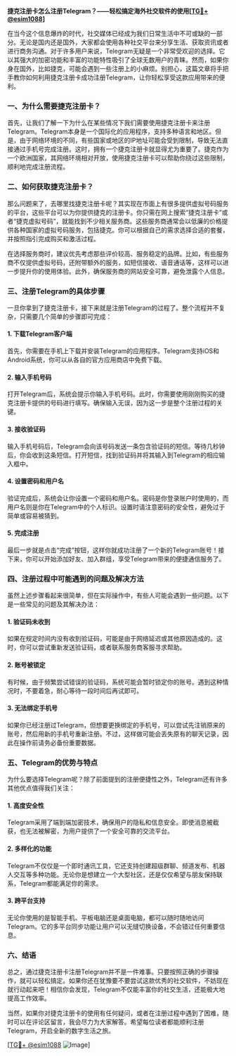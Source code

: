 **捷克注册卡怎么注册Telegram？——轻松搞定海外社交软件的使用[[TG💪+ @esim1088](https://t.me/s/esim1088)]**

在当今这个信息爆炸的时代，社交媒体已经成为我们日常生活中不可或缺的一部分。无论是国内还是国外，大家都会使用各种社交平台来分享生活、获取资讯或者进行商务沟通。对于许多用户来说，Telegram无疑是一个非常受欢迎的选择。它以其强大的加密功能和丰富的功能特性吸引了全球无数用户的青睐。然而，如果你身在国外，比如捷克，可能会遇到一些注册上的小麻烦。别担心，这篇文章将手把手教你如何利用捷克注册卡成功注册Telegram，让你轻松享受这款应用带来的便利。

### **一、为什么需要捷克注册卡？**

首先，让我们了解一下为什么在某些情况下我们需要使用捷克注册卡来注册Telegram。Telegram本身是一个国际化的应用程序，支持多种语言和地区。但是，由于网络环境的不同，有些国家或地区的IP地址可能会受到限制，导致无法直接通过手机号完成注册。这时，拥有一个捷克注册卡就显得尤为重要了。捷克作为一个欧洲国家，其网络环境相对开放，使用捷克注册卡可以帮助你绕过这些限制，顺利地完成注册流程。

### **二、如何获取捷克注册卡？**

那么问题来了，去哪里找捷克注册卡呢？其实现在市面上有很多提供虚拟号码服务的平台，这些平台可以为你提供捷克的注册卡。你只需在网上搜索“捷克注册卡”或者“捷克虚拟号码”，就能找到不少相关服务商。这些服务商通常会以低廉的价格提供各种国家的虚拟号码服务，包括捷克。你可以根据自己的需求选择合适的套餐，并按照指引完成购买和激活过程。

在选择服务商时，建议优先考虑那些评价较高、服务稳定的品牌。比如，有些服务商不仅提供虚拟号码，还附带额外的服务，如短信接收、语音通话等，这样可以进一步提升你的使用体验。此外，确保服务商的网站安全可靠，避免泄露个人信息。

### **三、注册Telegram的具体步骤**

一旦你拿到了捷克注册卡，接下来就是注册Telegram的过程了。整个流程并不复杂，只需要几个简单的步骤即可完成：

#### **1. 下载Telegram客户端**
首先，你需要在手机上下载并安装Telegram的应用程序。Telegram支持iOS和Android系统，你可以从各自的官方应用商店中免费下载。

#### **2. 输入手机号码**
打开Telegram后，系统会提示你输入手机号码。此时，你需要使用刚刚购买的捷克注册卡提供的号码进行填写。确保输入无误，因为这一步是整个注册过程的关键。

#### **3. 接收验证码**
输入手机号码后，Telegram会向该号码发送一条包含验证码的短信。等待几秒钟后，你会收到这条短信。打开短信，找到验证码并将其输入到Telegram的相应输入框中。

#### **4. 设置密码和用户名**
验证完成后，系统会让你设置一个密码和用户名。密码是你登录账户时使用的，而用户名则是你在Telegram中的个人标识。设置时请注意密码的安全性，避免过于简单或容易被猜到。

#### **5. 完成注册**
最后一步就是点击“完成”按钮，这样你就成功注册了一个新的Telegram账号！接下来，你可以开始添加好友、加入群组，享受Telegram带来的便捷通信服务了。

### **四、注册过程中可能遇到的问题及解决方法**

虽然上述步骤看起来很简单，但在实际操作中，有些人可能会遇到一些问题。以下是一些常见的问题及其解决办法：

#### **1. 验证码未收到**
如果在规定时间内没有收到验证码，可能是由于网络延迟或其他原因造成的。这时，你可以尝试重新发送验证码，或者联系服务商客服寻求帮助。

#### **2. 账号被锁定**
有时候，由于频繁尝试错误的验证码，系统可能会暂时锁定你的账号。遇到这种情况时，不要着急，耐心等待一段时间后再试即可。

#### **3. 无法绑定手机号**
如果你已经注册过Telegram，但想要更换绑定的手机号，可以尝试先注销原来的账号，然后用新的手机号重新注册。不过，这样做可能会丢失原有的聊天记录，因此在操作前请务必备份重要数据。

### **五、Telegram的优势与特点**

为什么要选择Telegram呢？除了前面提到的注册便捷性之外，Telegram还有许多其他优点值得我们关注：

#### **1. 高度安全性**
Telegram采用了端到端加密技术，确保用户的隐私和信息安全。即使消息被截获，也无法被解密，为用户提供了一个安全可靠的交流平台。

#### **2. 多样化的功能**
Telegram不仅仅是一个即时通讯工具，它还支持创建超级群聊、频道发布、机器人交互等多种功能。无论你是想建立一个大型社区，还是仅仅希望与朋友保持联系，Telegram都能满足你的需求。

#### **3. 跨平台支持**
无论你使用的是智能手机、平板电脑还是桌面电脑，都可以随时随地访问Telegram。它的多平台同步功能让用户可以无缝切换设备，不会错过任何重要信息。

### **六、结语**

总之，通过捷克注册卡注册Telegram并不是一件难事。只要按照正确的步骤操作，就可以轻松搞定。如果你还在犹豫要不要尝试这款优秀的社交软件，不妨现在就行动起来吧！相信你会发现，Telegram不仅能丰富你的社交生活，还能极大地提高工作效率。

当然，如果你对捷克注册卡的使用有任何疑问，或者在注册过程中遇到了困难，随时可以在评论区留言，我会尽力为大家解答。希望每位读者都能顺利注册Telegram，开启全新的数字生活之旅。

[[TG💪+ @esim1088](https://t.me/s/esim1088) ![Image](https://i.postimg.cc/4NQfJmqS/Snipaste-2025-05-13-00-14-12.png)]